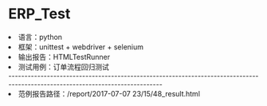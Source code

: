 # ERP_Test
<li>语言：python</li>
<li>框架：unittest + webdriver + selenium</li>
<li>输出报告：HTMLTestRunner</li>
<li>测试用例：订单流程回归测试</li>
------------------------------------------------------------------------------------------------------------------------------
<li>范例报告路径：/report/2017-07-07 23/15/48_result.html</li>
